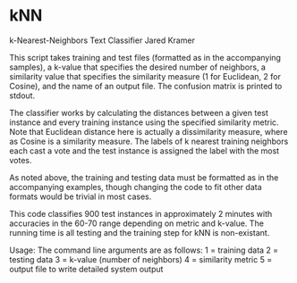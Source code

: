 kNN
===

k-Nearest-Neighbors Text Classifier
Jared Kramer

This script takes training and test files (formatted as in the accompanying samples), a k-value that specifies the desired number of neighbors, a similarity value that specifies the similarity measure (1 for Euclidean, 2 for Cosine), and the name of an output file. The confusion matrix is printed to stdout.

The classifier works by calculating the distances between a given test instance and every training instance using the specified similarity metric.  Note that Euclidean distance here is actually a dissimilarity measure, where as Cosine is a similarity measure. The labels of k nearest training neighbors each cast a vote and the test instance is assigned the label with the most votes.

As noted above, the training and testing data must be formatted as in the accompanying examples, though changing the code to fit other data formats would be trivial in most cases.

This code classifies 900 test instances in approximately 2 minutes with accuracies in the 60-70 range depending on metric and k-value. The running time is all testing and the training step for kNN is non-existant.



Usage: The command line arguments are as follows: 
1 = training data
2 = testing data
3 = k-value (number of neighbors)
4 = similarity metric
5 = output file to write detailed system output 

